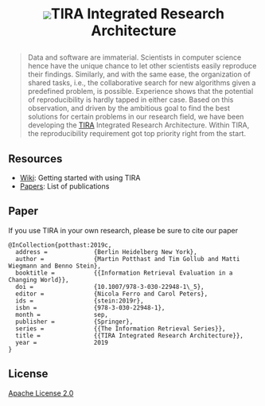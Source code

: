 <h1 align="center"><p><img src="https://github.com/tira-io/tira/blob/master/tira-application/src/tira/static/tira/img/logo-tira-40x40-transparent.png" style="vertical-align:middle">TIRA Integrated Research Architecture </p></h1>


>Data and software are immaterial. Scientists in computer science hence have the unique chance to let other scientists easily reproduce their findings. Similarly, and with the same ease, the organization of shared tasks, i.e., the collaborative search for new algorithms given a predefined problem, is possible. Experience shows that the potential of reproducibility is hardly tapped in either case. Based on this observation, and driven by the ambitious
goal to find the best solutions for certain problems in our research field, we have been developing the [TIRA](https://www.tira.io) Integrated Research Architecture. Within TIRA, the reproducibility requirement got top priority right from the start. 

## Resources
* [Wiki](../../wiki): Getting started with using TIRA
* [Papers](https://webis.de/publications.html?q=tira): List of publications

## Paper

If you use TIRA in your own research, please be sure to cite our paper

```
@InCollection{potthast:2019c,
  address =             {Berlin Heidelberg New York},
  author =              {Martin Potthast and Tim Gollub and Matti Wiegmann and Benno Stein},
  booktitle =           {{Information Retrieval Evaluation in a Changing World}},
  doi =                 {10.1007/978-3-030-22948-1\_5},
  editor =              {Nicola Ferro and Carol Peters},
  ids =                 {stein:2019r},
  isbn =                {978-3-030-22948-1},
  month =               sep,
  publisher =           {Springer},
  series =              {{The Information Retrieval Series}},
  title =               {{TIRA Integrated Research Architecture}},
  year =                2019
}
```
## License

[Apache License 2.0](LICENSE)
